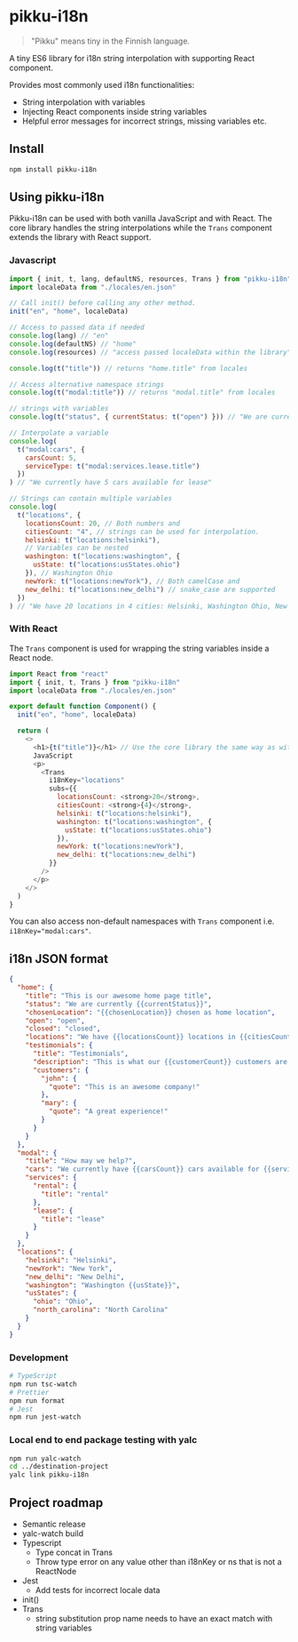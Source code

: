 # pikku-i18n

> "Pikku" means tiny in the Finnish language.

A tiny ES6 library for i18n string interpolation with supporting React component.

Provides most commonly used i18n functionalities:

- String interpolation with variables
- Injecting React components inside string variables
- Helpful error messages for incorrect strings, missing variables etc.

## Install

```bash
npm install pikku-i18n
```

## Using pikku-i18n

Pikku-i18n can be used with both vanilla JavaScript and with React. The core library handles the string interpolations while the `Trans` component extends the library with React support.

### Javascript

```js
import { init, t, lang, defaultNS, resources, Trans } from "pikku-i18n"
import localeData from "./locales/en.json"

// Call init() before calling any other method.
init("en", "home", localeData)

// Access to passed data if needed
console.log(lang) // "en"
console.log(defaultNS) // "home"
console.log(resources) // "access passed localeData within the library"

console.log(t("title")) // returns "home.title" from locales

// Access alternative namespace strings
console.log(t("modal:title")) // returns "modal.title" from locales

// strings with variables
console.log(t("status", { currentStatus: t("open") })) // "We are currently open"

// Interpolate a variable
console.log(
  t("modal:cars", {
    carsCount: 5,
    serviceType: t("modal:services.lease.title")
  })
) // "We currently have 5 cars available for lease"

// Strings can contain multiple variables
console.log(
  t("locations", {
    locationsCount: 20, // Both numbers and
    citiesCount: "4", // strings can be used for interpolation.
    helsinki: t("locations:helsinki"),
    // Variables can be nested
    washington: t("locations:washington", {
      usState: t("locations:usStates.ohio")
    }), // Washington Ohio
    newYork: t("locations:newYork"), // Both camelCase and
    new_delhi: t("locations:new_delhi") // snake_case are supported
  })
) // "We have 20 locations in 4 cities: Helsinki, Washington Ohio, New York and New Delhi."
```

### With React

The `Trans` component is used for wrapping the string variables inside a React node.

```js
import React from "react"
import { init, t, Trans } from "pikku-i18n"
import localeData from "./locales/en.json"

export default function Component() {
  init("en", "home", localeData)

  return (
    <>
      <h1>{t("title")}</h1> // Use the core library the same way as with plain
      JavaScript
      <p>
        <Trans
          i18nKey="locations"
          subs={{
            locationsCount: <strong>20</strong>,
            citiesCount: <strong>{4}</strong>,
            helsinki: t("locations:helsinki"),
            washington: t("locations:washington", {
              usState: t("locations:usStates.ohio")
            }),
            newYork: t("locations:newYork"),
            new_delhi: t("locations:new_delhi")
          }}
        />
      </p>
    </>
  )
}
```

You can also access non-default namespaces with `Trans` component i.e. `i18nKey="modal:cars"`.

## i18n JSON format

```json
{
  "home": {
    "title": "This is our awesome home page title",
    "status": "We are currently {{currentStatus}}",
    "chosenLocation": "{{chosenLocation}} chosen as home location",
    "open": "open",
    "closed": "closed",
    "locations": "We have {{locationsCount}} locations in {{citiesCount}} cities: {{helsinki}}, {{washington}}, {{newYork}} and {{new_delhi}}.",
    "testimonials": {
      "title": "Testimonials",
      "description": "This is what our {{customerCount}} customers are saying",
      "customers": {
        "john": {
          "quote": "This is an awesome company!"
        },
        "mary": {
          "quote": "A great experience!"
        }
      }
    }
  },
  "modal": {
    "title": "How may we help?",
    "cars": "We currently have {{carsCount}} cars available for {{serviceType}}",
    "services": {
      "rental": {
        "title": "rental"
      },
      "lease": {
        "title": "lease"
      }
    }
  },
  "locations": {
    "helsinki": "Helsinki",
    "newYork": "New York",
    "new_delhi": "New Delhi",
    "washington": "Washington {{usState}}",
    "usStates": {
      "ohio": "Ohio",
      "north_carolina": "North Carolina"
    }
  }
}
```

### Development

```bash
# TypeScript
npm run tsc-watch
# Prettier
npm run format
# Jest
npm run jest-watch
```

### Local end to end package testing with yalc

```bash
npm run yalc-watch
cd ../destination-project
yalc link pikku-i18n
```

## Project roadmap

- Semantic release
- yalc-watch build
- Typescript
  - Type concat in Trans
  - Throw type error on any value other than i18nKey or ns that is not a ReactNode
- Jest
  - Add tests for incorrect locale data
- init()
- Trans
  - string substitution prop name needs to have an exact match with string variables
